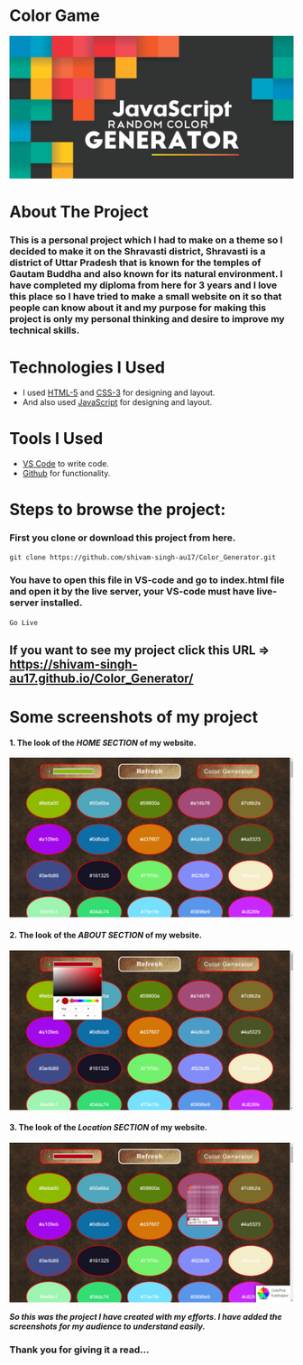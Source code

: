 # Color Game



![Logo](https://github.com/shivam-singh-au17/Color_Generator/blob/master/Images/javascript-random-color-generator.jpg?raw=true)

# About The Project

### This is a personal project which I had to make on a theme so I decided to make it on the Shravasti district, Shravasti is a district of Uttar Pradesh that is known for the temples of Gautam Buddha and also known for its natural environment. I have completed my diploma from here for 3 years and I love this place so I have tried to make a small website on it so that people can know about it and my purpose for making this project is only my personal thinking and desire to improve my technical skills.

# Technologies I Used

- I used  [HTML-5](https://www.w3schools.com/html/) and [CSS-3](https://www.w3schools.com/css/default.asp) for designing and layout.
- And also used  [JavaScript](https://www.w3schools.com/javascript/) for designing and layout.

# Tools I Used

-  [VS Code](https://code.visualstudio.com/download) to write code.
-  [Github](https://github.com/shivam-singh-au17) for functionality.


# Steps to browse the project:

### First you clone or download this project from here.
```
git clone https://github.com/shivam-singh-au17/Color_Generator.git
```
### You have to open this file in VS-code and go to index.html file and open it by the live server, your VS-code must have live-server installed. 
```
Go Live
```


## If you want to see my project click this URL => https://shivam-singh-au17.github.io/Color_Generator/


# Some screenshots of my project

#### 1. The look of the *HOME SECTION* of my website.
![Screenshot (243)](https://github.com/shivam-singh-au17/Color_Generator/blob/master/Images/Screenshot%20(243).png?raw=true)

#### 2. The look of the *ABOUT SECTION* of my website.
![Screenshot (244)](https://github.com/shivam-singh-au17/Color_Generator/blob/master/Images/Screenshot%20(244).png?raw=true)

#### 3. The look of the *Location SECTION* of my website.
![Screenshot (245)](https://github.com/shivam-singh-au17/Color_Generator/blob/master/Images/Screenshot%20(245).png?raw=true)

***So this was the project I have created with my efforts. I have added the screenshots for my audience to understand easily.***

### Thank you for giving it a read...

